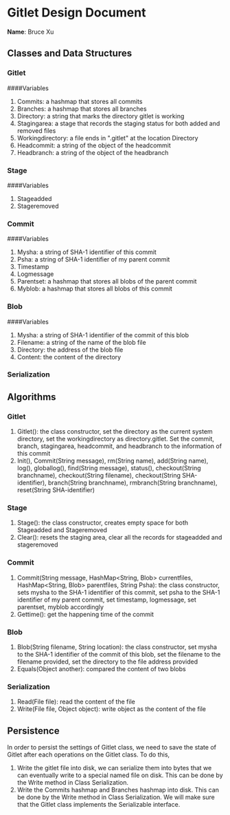 # Gitlet Design Document

**Name**: Bruce Xu

## Classes and Data Structures
### Gitlet
####Variables
1. Commits: a hashmap that stores all commits
2. Branches: a hashmap that stores all branches
3. Directory: a string that marks the directory gitlet is working
4. Stagingarea: a stage that records the staging status for both added and removed files
5. Workingdirectory: a file ends in ".gitlet" at the location Directory
6. Headcommit: a string of the object of the headcommit
7. Headbranch: a string of the object of the headbranch

### Stage
####Variables
1. Stageadded
2. Stageremoved

### Commit
####Variables
1. Mysha: a string of SHA-1 identifier of this commit
2. Psha: a string of SHA-1 identifier of my parent commit
3. Timestamp
4. Logmessage
5. Parentset: a hashmap that stores all blobs of the parent commit
6. Myblob: a hashmap that stores all blobs of this commit

### Blob
####Variables
1. Mysha: a string of SHA-1 identifier of the commit of this blob
2. Filename: a string of the name of the blob file
3. Directory: the address of the blob file
4. Content: the content of the directory

### Serialization


## Algorithms
### Gitlet
1. Gitlet(): the class constructor, set the directory as the current system directory, set the workingdirectory as directory.gitlet. Set the commit, branch, stagingarea, headcommit, and headbranch to the information of this commit
2. Init(), Commit(String message), rm(String name), add(String name), log(), globallog(), find(String message), status(), checkout(String branchname), checkout(String filename), checkout(String SHA-identifier), branch(String branchname), rmbranch(String branchname), reset(String SHA-identifier)

### Stage
1. Stage(): the class constructor, creates empty space for both Stageadded and Stageremoved
2. Clear(): resets the staging area, clear all the records for stageadded and stageremoved

### Commit
1. Commit(String message, HashMap<String, Blob> currentfiles, HashMap<String, Blob> parentfiles, String Psha): the class constructor, sets mysha to the SHA-1 identifier of this commit, set psha to the SHA-1 identifier of my parent commit, set timestamp, logmessage, set parentset, myblob accordingly
2. Gettime(): get the happening time of the commit


### Blob
1. Blob(String filename, String location): the class constructor, set mysha to the SHA-1 identifier of the commit of this blob, set the filename to the filename provided, set the directory to the file address provided
2. Equals(Object another): compared the content of two blobs

### Serialization
1. Read(File file): read the content of the file
2. Write(File file, Object object): write object as the content of the file



## Persistence
In order to persist the settings of Gitlet class, we need to save the state of Gitlet after each operations on the Gitlet class. To do this,
1. Write the gitlet file into disk, we can serialize them into bytes that we can eventually write to a special named file on disk. This can be done by the Write method in Class Serialization.
2. Write the Commits hashmap and Branches hashmap into disk. This can be done by the Write method in Class Serialization. We will make sure that the Gitlet class implements the Serializable interface.




